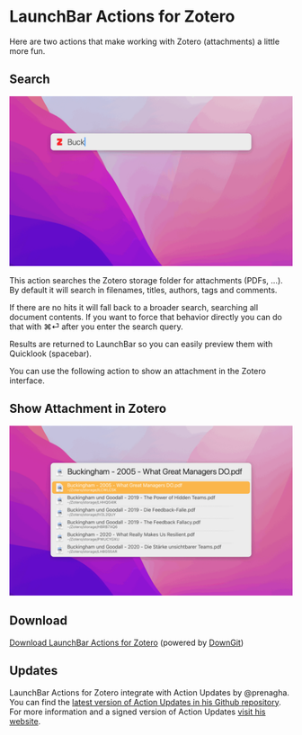 # LaunchBar Actions for Zotero

Here are two actions that make working with Zotero (attachments) a little more fun. 

## Search 

<img src="zotero_01.gif" width="720"/> 

This action searches the Zotero storage folder for attachments (PDFs, …). By default it will search in filenames, titles, authors, tags and comments. 

If there are no hits it will fall back to a broader search, searching all document contents. If you want to force that behavior directly you can do that with ⌘⏎ after you enter the search query.

Results are returned to LaunchBar so you can easily preview them with Quicklook (spacebar).

You can use the following action to show an attachment in the Zotero interface.

## Show Attachment in Zotero

<img src="zotero_02.gif" width="720"/> 

## Download

[Download LaunchBar Actions for Zotero](https://minhaskamal.github.io/DownGit/#/home?url=https://github.com/Ptujec/LaunchBar/tree/master/Zotero-Actions) (powered by [DownGit](https://github.com/MinhasKamal/DownGit))

## Updates

LaunchBar Actions for Zotero integrate with Action Updates by @prenagha. You can find the [latest version of Action Updates in his Github repository](https://github.com/prenagha/launchbar). For more information and a signed version of Action Updates [visit his website](https://renaghan.com/launchbar/action-updates/).

